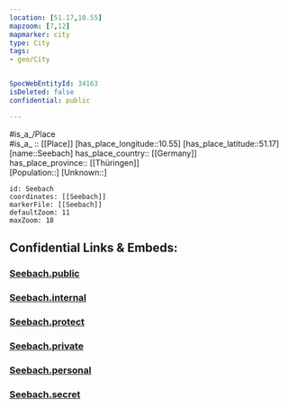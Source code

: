 ```yaml
---
location: [51.17,10.55] 
mapzoom: [7,12] 
mapmarker: city 
type: City
tags:
- geo/City


SpocWebEntityId: 34163
isDeleted: false
confidential: public

---
```

#is_a_/Place  
#is_a_ :: [[Place]] 
[has_place_longitude::10.55] 
[has_place_latitude::51.17] 
[name::Seebach] 
has_place_country:: [[Germany]]  
has_place_province:: [[Thüringen]]  
[Population::] 
[Unknown::] 


```leaflet
id: Seebach
coordinates: [[Seebach]] 
markerFile: [[Seebach]] 
defaultZoom: 11 
maxZoom: 18
```


## Confidential Links & Embeds: 

### [Seebach.public](/_public/\Earth\Continent\Europe\Europe~Central\Germany\Germany~East\Thüringen\counties~TH\Unstrut-Hainich-Kreis\cities~Unstrut-Hainich\Unstrut-Hainich\CitySeebach.public.md) 

### [Seebach.internal](/_internal/\Earth\Continent\Europe\Europe~Central\Germany\Germany~East\Thüringen\counties~TH\Unstrut-Hainich-Kreis\cities~Unstrut-Hainich\Unstrut-Hainich\CitySeebach.internal.md) 

### [Seebach.protect](/_protect/\Earth\Continent\Europe\Europe~Central\Germany\Germany~East\Thüringen\counties~TH\Unstrut-Hainich-Kreis\cities~Unstrut-Hainich\Unstrut-Hainich\CitySeebach.protect.md) 

### [Seebach.private](/_private/\Earth\Continent\Europe\Europe~Central\Germany\Germany~East\Thüringen\counties~TH\Unstrut-Hainich-Kreis\cities~Unstrut-Hainich\Unstrut-Hainich\CitySeebach.private.md) 

### [Seebach.personal](/_personal/\Earth\Continent\Europe\Europe~Central\Germany\Germany~East\Thüringen\counties~TH\Unstrut-Hainich-Kreis\cities~Unstrut-Hainich\Unstrut-Hainich\CitySeebach.personal.md) 

### [Seebach.secret](/_secret/\Earth\Continent\Europe\Europe~Central\Germany\Germany~East\Thüringen\counties~TH\Unstrut-Hainich-Kreis\cities~Unstrut-Hainich\Unstrut-Hainich\CitySeebach.secret.md)

